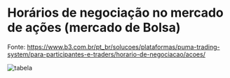 # Horários de negociação no mercado de ações (mercado de Bolsa)

Fonte: https://www.b3.com.br/pt_br/solucoes/plataformas/puma-trading-system/para-participantes-e-traders/horario-de-negociacao/acoes/

![tabela](https://github.com/user-attachments/assets/46e7dc9d-6d44-467b-8d36-da9ff316ae95)
